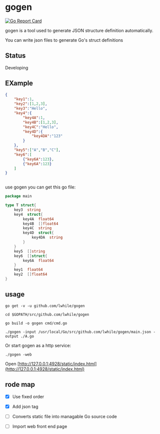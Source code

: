 # gogen

[![Go Report Card](https://goreportcard.com/badge/github.com/lwhile/gogen)](https://goreportcard.com/report/github.com/lwhile/gogen)

gogen is a tool used to generate JSON structure definition automatically.

You can write json files to generate Go's struct definitions

## Status 

Developing 

## EXample

```json
{
    "key1":1,
    "key2":[1,2,3],
    "key3":"Hello",
    "key4":{
        "key4A":1,
        "key4B":[1,2,3],
        "key4C":"Hello",
        "key4D":{
            "key4DA":"123"
        }
    },
    "key5":["A","B","C"],
    "key6":[
        {"key6A":123},
        {"key6A":123}
    ]
}
    
```

use gogen you can get this go file:

```go
package main

type T struct{
    key3  string
    key4  struct{
        key4A  float64
        key4B  []float64
        key4C  string
        key4D  struct{
            key4DA  string
        }
    }
    key5  []string
    key6  []struct{
        key6A  float64
    }
    key1  float64
    key2  []float64
}

```

## usage

```
go get -v -u github.com/lwhile/gogen

cd $GOPATH/src/github.com/lwhile/gogen

go build -o gogen cmd/cmd.go
```

```
./gogen -input /usr/local/Go/src/github.com/lwhile/gogen/main.json -output ./A.go
```

Or start gogen as a http service:

```
./gogen -web 
```

Open [http://127.0.0.1:4928/static/index.html](http://127.0.0.1:4928/static/index.html)


## rode map
- [x] Use fixed order

- [x] Add json tag 

- [ ] Converts static file into managable Go source code

- [ ] Import web front end page 